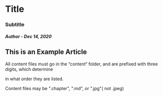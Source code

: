 # Title
### Subtitle
##### Author - Dec 14, 2020

## This is an Example Article

All content files must go in the
“content“ folder, and are prefixed
with three digits, which determine

in what order they are listed.

Content files may be ".chapter", ".md", or ".jpg"( not .jpeg)
